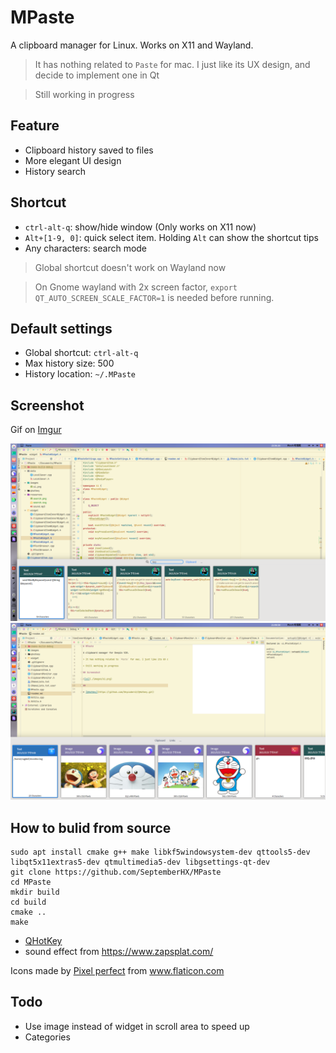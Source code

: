 # MPaste

A clipboard manager for Linux. Works on X11 and Wayland.

> It has nothing related to `Paste` for mac. I just like its UX design, and decide to implement one in Qt

> Still working in progress

## Feature

* Clipboard history saved to files
* More elegant UI design
* History search

## Shortcut

* `ctrl-alt-q`: show/hide window (Only works on X11 now)
* `Alt+[1-9, 0]`: quick select item. Holding `Alt` can show the shortcut tips
* Any characters: search mode

> Global shortcut doesn't work on Wayland now

> On Gnome wayland with 2x screen factor, `export QT_AUTO_SCREEN_SCALE_FACTOR=1` is needed before running.

## Default settings

* Global shortcut: `ctrl-alt-q`
* Max history size: 500
* History location: `~/.MPaste`

## Screenshot

Gif on [Imgur](https://i.imgur.com/79gyO0n.gifv)

![s2](./images/s2.png)
![s1](./images/s1.png)

## How to bulid from source

```shell
sudo apt install cmake g++ make libkf5windowsystem-dev qttools5-dev libqt5x11extras5-dev qtmultimedia5-dev libgsettings-qt-dev
git clone https://github.com/SeptemberHX/MPaste
cd MPaste
mkdir build
cd build
cmake ..
make
```

* [QHotKey](https://github.com/Skycoder42/QHotkey.git)
* sound effect from https://www.zapsplat.com/

<div>Icons made by <a href="https://www.flaticon.com/authors/pixel-perfect" title="Pixel perfect">Pixel perfect</a> from <a href="https://www.flaticon.com/" title="Flaticon">www.flaticon.com</a></div>

## Todo

* Use image instead of widget in scroll area to speed up
* Categories
